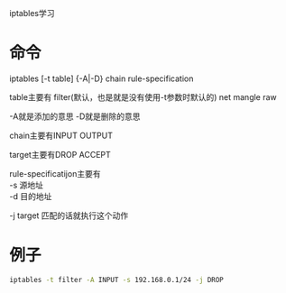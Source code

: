 iptables学习  
# 命令
iptables [-t table] {-A|-D} chain rule-specification

table主要有 filter(默认，也是就是没有使用-t参数时默认的) net mangle raw

-A就是添加的意思  -D就是删除的意思

chain主要有INPUT  OUTPUT

target主要有DROP ACCEPT

rule-specificatijon主要有  
-s 源地址  
-d 目的地址  

-j target  匹配的话就执行这个动作


# 例子
```bash
iptables -t filter -A INPUT -s 192.168.0.1/24 -j DROP
```
